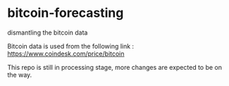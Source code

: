 # bitcoin-forecasting
 dismantling the bitcoin data


Bitcoin data is used from the following link : https://www.coindesk.com/price/bitcoin

This repo is still in processing stage, more changes are expected to be on the way.
